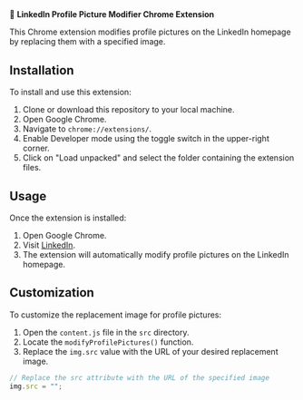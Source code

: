 ##

🔗 **LinkedIn Profile Picture Modifier Chrome Extension**

This Chrome extension modifies profile pictures on the LinkedIn homepage by replacing them with a specified image.

## Installation

To install and use this extension:

1. Clone or download this repository to your local machine.
2. Open Google Chrome.
3. Navigate to `chrome://extensions/`.
4. Enable Developer mode using the toggle switch in the upper-right corner.
5. Click on "Load unpacked" and select the folder containing the extension files.

## Usage

Once the extension is installed:

1. Open Google Chrome.
2. Visit [LinkedIn](https://www.linkedin.com/).
3. The extension will automatically modify profile pictures on the LinkedIn homepage.

## Customization

To customize the replacement image for profile pictures:

1. Open the `content.js` file in the `src` directory.
2. Locate the `modifyProfilePictures()` function.
3. Replace the `img.src` value with the URL of your desired replacement image.

```javascript
// Replace the src attribute with the URL of the specified image
img.src = "";
